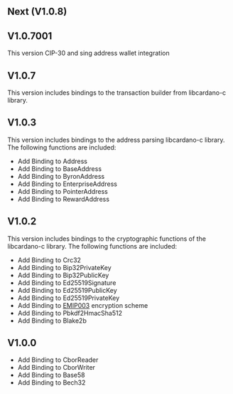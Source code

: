 Next (V1.0.8)
---------------------

V1.0.7001
---------------------

This version CIP-30 and sing address wallet integration

V1.0.7
---------------------

This version includes bindings to the transaction builder from libcardano-c library.

V1.0.3
---------------------

This version includes bindings to the address parsing libcardano-c library. The following functions are included:

- Add Binding to Address
- Add Binding to BaseAddress
- Add Binding to ByronAddress
- Add Binding to EnterpriseAddress
- Add Binding to PointerAddress
- Add Binding to RewardAddress

V1.0.2
---------------------

This version includes bindings to the cryptographic functions of the libcardano-c library. The following functions are included:

- Add Binding to Crc32
- Add Binding to Bip32PrivateKey
- Add Binding to Bip32PublicKey
- Add Binding to Ed25519Signature
- Add Binding to Ed25519PublicKey
- Add Binding to Ed25519PrivateKey
- Add Binding to [EMIP003](https://github.com/Emurgo/EmIPs/blob/master/specs/emip-003.md) encryption scheme
- Add Binding to Pbkdf2HmacSha512
- Add Binding to Blake2b

V1.0.0
---------------------
- Add Binding to CborReader
- Add Binding to CborWriter
- Add Binding to Base58
- Add Binding to Bech32